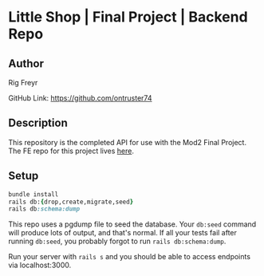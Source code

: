 # Little Shop | Final Project | Backend Repo

## Author

Rig Freyr

GitHub Link: https://github.com/ontruster74

## Description

This repository is the completed API for use with the Mod2 Final Project. The FE repo for this project lives [here](https://github.com/ontruster74/little-shop-fe-final-project).

## Setup

```ruby
bundle install
rails db:{drop,create,migrate,seed}
rails db:schema:dump
```

This repo uses a pgdump file to seed the database. Your `db:seed` command will produce lots of output, and that's normal. If all your tests fail after running `db:seed`, you probably forgot to run `rails db:schema:dump`. 

Run your server with `rails s` and you should be able to access endpoints via localhost:3000.
